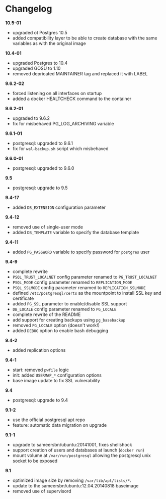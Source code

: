 # Changelog

**10.5-01**
- upgraded ot Postgres 10.5
- added compatibility layer to be able to create database with the same variables as with the original image

**10.4-01**
- upgraded Postgres to 10.4
- upgraded GOSU to 1.10
- removed depricated MAINTAINER tag and replaced it with LABEL

**9.6.2-02**
- forced listening on all interfaces on startup
- added a docker HEALTCHECK command to the container

**9.6.2-01**
- upgraded to 9.6.2
- fix for misbehaved PG_LOG_ARCHIVING variable

**9.6.1-01**
- postgresql: upgraded to 9.6.1
- fix for `wal-backup.sh` script which misbehaved

**9.6.0-01**
- postgresql: upgraded to 9.6.0

**9.5**
- postgresql: upgrade to 9.5

**9.4-17**
- added `DB_EXTENSION` configuration parameter

**9.4-12**
- removed use of single-user mode
- added `DB_TEMPLATE` variable to specify the database template

**9.4-11**
- added `PG_PASSWORD` variable to specify password for `postgres` user

**9.4-9**
- complete rewrite
- `PSQL_TRUST_LOCALNET` config parameter renamed to `PG_TRUST_LOCALNET`
- `PSQL_MODE` config parameter renamed to `REPLICATION_MODE`
- `PSQL_SSLMODE` config parameter renamed to `REPLICATION_SSLMODE`
- defined `/etc/postgresql/certs` as the mountpoint to install SSL key and certificate
- added `PG_SSL` parameter to enable/disable SSL support
- `DB_LOCALE` config parameter renamed to `PG_LOCALE`
- complete rewrite of the README
- add support for creating backups using `pg_basebackup`
- removed `PG_LOCALE` option (doesn't work!)
- added `DEBUG` option to enable bash debugging

**9.4-2**
- added replication options

**9.4-1**
- start: removed `pwfile` logic
- init: added `USERMAP_*` configuration options
- base image update to fix SSL vulnerability

**9.4**
- postgresql: upgrade to 9.4

**9.1-2**
- use the official postgresql apt repo
- feature: automatic data migration on upgrade

**9.1-1**
- upgrade to sameersbn/ubuntu:20141001, fixes shellshock
- support creation of users and databases at launch (`docker run`)
- mount volume at `/var/run/postgresql` allowing the postgresql unix socket to be exposed

**9.1**
- optimized image size by removing `/var/lib/apt/lists/*`.
- update to the sameersbn/ubuntu:12.04.20140818 baseimage
- removed use of supervisord
